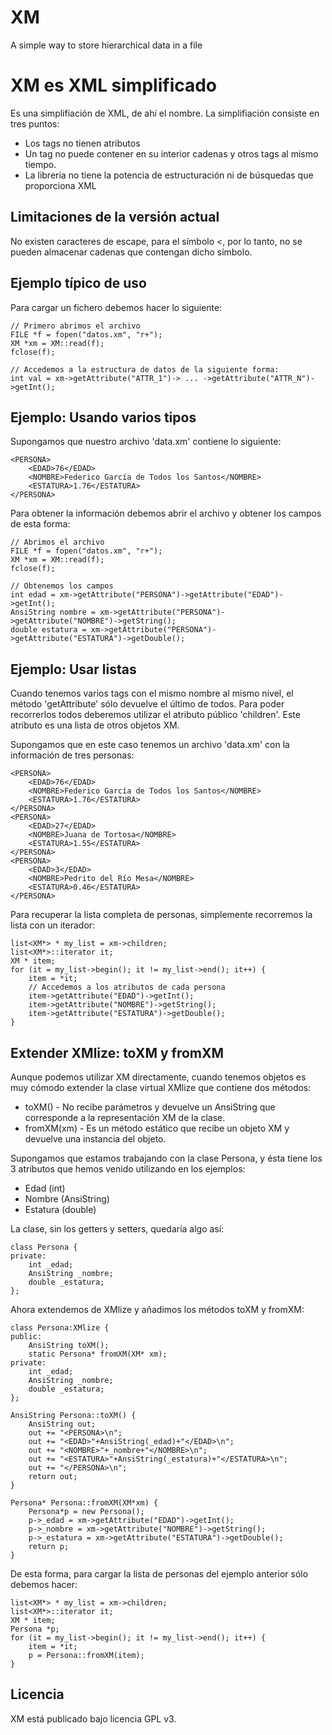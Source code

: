 XM
==

A simple way to store hierarchical data in a file

# XM es XML simplificado #

Es una simplifiación de XML, de ahí el nombre. La simplifiación consiste en tres puntos:

* Los tags no tienen atributos
* Un tag no puede contener en su interior cadenas y otros tags al mismo tiempo.
* La librería no tiene la potencia de estructuración ni de búsquedas que proporciona XML


## Limitaciones de la versión actual ##

No existen caracteres de escape, para el símbolo <, por lo tanto, no se pueden almacenar cadenas que contengan dicho símbolo.


## Ejemplo típico de uso ##

Para cargar un fichero debemos hacer lo siguiente:

```
// Primero abrimos el archivo
FILE *f = fopen("datos.xm", "r+");
XM *xm = XM::read(f);
fclose(f);

// Accedemos a la estructura de datos de la siguiente forma:
int val = xm->getAttribute("ATTR_1")-> ... ->getAttribute("ATTR_N")->getInt();
```

## Ejemplo: Usando varios tipos ##

Supongamos que nuestro archivo 'data.xm' contiene lo siguiente:

```
<PERSONA>
    <EDAD>76</EDAD>
    <NOMBRE>Federico García de Todos los Santos</NOMBRE>
    <ESTATURA>1.76</ESTATURA>
</PERSONA>
```

Para obtener la información debemos abrir el archivo y obtener los campos de esta forma:

```
// Abrimos el archivo
FILE *f = fopen("datos.xm", "r+");
XM *xm = XM::read(f);
fclose(f);

// Obtenemos los campos
int edad = xm->getAttribute("PERSONA")->getAttribute("EDAD")->getInt();
AnsiString nombre = xm->getAttribute("PERSONA")->getAttribute("NOMBRE")->getString();
double estatura = xm->getAttribute("PERSONA")->getAttribute("ESTATURA")->getDouble();
```

## Ejemplo: Usar listas ##

Cuando tenemos varios tags con el mismo nombre al mismo nivel, el método 'getAttribute' sólo devuelve el último de todos. Para poder recorrerlos todos deberemos utilizar el atributo público 'children'. Este atributo es una lista de otros objetos XM.

Supongamos que en este caso tenemos un archivo 'data.xm' con la información de tres personas:

```
<PERSONA>
    <EDAD>76</EDAD>
    <NOMBRE>Federico García de Todos los Santos</NOMBRE>
    <ESTATURA>1.76</ESTATURA>
</PERSONA>
<PERSONA>
    <EDAD>27</EDAD>
    <NOMBRE>Juana de Tortosa</NOMBRE>
    <ESTATURA>1.55</ESTATURA>
</PERSONA>
<PERSONA>
    <EDAD>3</EDAD>
    <NOMBRE>Pedrito del Río Mesa</NOMBRE>
    <ESTATURA>0.46</ESTATURA>
</PERSONA>
```

Para recuperar la lista completa de personas, simplemente recorremos la lista con un iterador:

```
list<XM*> * my_list = xm->children;
list<XM*>::iterator it;
XM * item;
for (it = my_list->begin(); it != my_list->end(); it++) {
    item = *it;
    // Accedemos a los atributos de cada persona
    item->getAttribute("EDAD")->getInt();
    item->getAttribute("NOMBRE")->getString();
    item->getAttribute("ESTATURA")->getDouble();
}
```

## Extender XMlize: toXM y fromXM ##

Aunque podemos utilizar XM directamente, cuando tenemos objetos es muy cómodo extender la clase virtual XMlize que contiene dos métodos:

* toXM() - No recibe parámetros y devuelve un AnsiString que corresponde a la representación XM de la clase.
* fromXM(xm) - Es un método estático que recibe un objeto XM y devuelve una instancia del objeto.

Supongamos que estamos trabajando con la clase Persona, y ésta tiene los 3 atributos que hemos venido utilizando en los ejemplos:

* Edad (int)
* Nombre (AnsiString)
* Estatura (double)

La clase, sin los getters y setters, quedaría algo así:

```
class Persona {
private:
    int _edad;
    AnsiString _nombre;
    double _estatura;
};
```

Ahora extendemos de XMlize y añadimos los métodos toXM y fromXM:

```
class Persona:XMlize {
public:
    AnsiString toXM();
    static Persona* fromXM(XM* xm);
private:
    int _edad;
    AnsiString _nombre;
    double _estatura;
};

AnsiString Persona::toXM() {
    AnsiString out;
    out += "<PERSONA>\n";
    out += "<EDAD>"+AnsiString(_edad)+"</EDAD>\n";
    out += "<NOMBRE>"+_nombre+"</NOMBRE>\n";
    out += "<ESTATURA>"+AnsiString(_estatura)+"</ESTATURA>\n";
    out += "</PERSONA>\n";
    return out;
}

Persona* Persona::fromXM(XM*xm) {
    Persona*p = new Persona();
    p->_edad = xm->getAttribute("EDAD")->getInt();
    p->_nombre = xm->getAttribute("NOMBRE")->getString();
    p->_estatura = xm->getAttribute("ESTATURA")->getDouble();
    return p;
}
```

De esta forma, para cargar la lista de personas del ejemplo anterior sólo debemos hacer:

```
list<XM*> * my_list = xm->children;
list<XM*>::iterator it;
XM * item;
Persona *p;
for (it = my_list->begin(); it != my_list->end(); it++) {
    item = *it;
    p = Persona::fromXM(item);
}
```

## Licencia ##

XM está publicado bajo licencia GPL v3.

